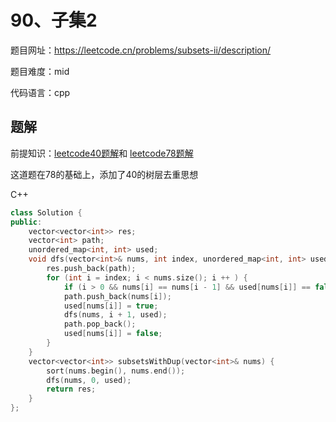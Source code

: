 # 90、子集2
题目网址：https://leetcode.cn/problems/subsets-ii/description/

题目难度：mid

代码语言：cpp
## 题解
前提知识：[leetcode40题解](leetcode40.组合总和2.md)和 [leetcode78题解](leetcode78.子集.md)

这道题在78的基础上，添加了40的树层去重思想

C++
```cpp
class Solution {
public:
    vector<vector<int>> res;
    vector<int> path;
    unordered_map<int, int> used;
    void dfs(vector<int>& nums, int index, unordered_map<int, int> used) {
        res.push_back(path);
        for (int i = index; i < nums.size(); i ++ ) {
            if (i > 0 && nums[i] == nums[i - 1] && used[nums[i]] == false) continue;
            path.push_back(nums[i]);
            used[nums[i]] = true;
            dfs(nums, i + 1, used);
            path.pop_back();
            used[nums[i]] = false;
        }
    }
    vector<vector<int>> subsetsWithDup(vector<int>& nums) {
        sort(nums.begin(), nums.end());
        dfs(nums, 0, used);
        return res;
    }
};
```
